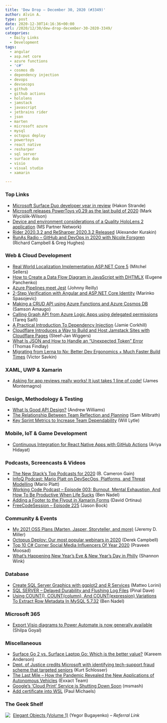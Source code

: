 ```yaml
---
title: 'Dew Drop – December 30, 2020 (#3349)'
author: Alvin A.
type: post
date: 2020-12-30T14:16:36+00:00
url: /2020/12/30/dew-drop-december-30-2020-3349/
categories:
  - Daily Links
  - Development
tags:
  - angular
  - asp.net core
  - azure functions
  - 'c#'
  - cosmos db
  - dependency injection
  - devops
  - devsecops
  - github
  - github actions
  - hololens
  - jamstack
  - javascript
  - jetbrains rider
  - json
  - marten
  - microsoft azure
  - mysql
  - octopus deploy
  - powertoys
  - react native
  - resharper
  - sql server
  - surface duo
  - visio
  - visual studio
  - xamarin

---
```

### <a name="top"></a>Top Links

  * <a href="https://devblogs.microsoft.com/surface-duo/2020-developer-year-in-review/?WT.mc_id=DOP-MVP-4025064" target="_blank" rel="noopener">Microsoft Surface Duo developer year in review</a> (Hakon Strande)
  * <a href="http://feeds.betanews.com/~r/bn/~3/u__v0DgieAc/" target="_blank" rel="noopener">Microsoft releases PowerToys v0.29 as the last build of 2020</a> (Mark Wyciślik-Wilson)
  * <a href="https://partner.microsoft.com/en-us/asset/collection/device-and-environment-considerations-of-a-quality-hololens-2-application#/?WT.mc_id=DOP-MVP-4025064" target="_blank" rel="noopener">Device and environment considerations of a Quality HoloLens 2 application</a> (MS Partner Network)
  * <a href="https://blog.jetbrains.com/dotnet/2020/12/30/rider-resharper-2020-3-2-release/" target="_blank" rel="noopener">Rider 2020.3.2 and ReSharper 2020.3.2 Released</a> (Alexander Kurakin)
  * <a href="http://feedproxy.google.com/~r/RunaAsRadioWma/~3/WC58J3fmVvk/default.aspx" target="_blank" rel="noopener">RunAs Radio &#8211; GitHub and DevOps in 2020 with Nicole Forsgren</a> (Richard Campbell & Greg Hughes)



### <a name="web"></a>Web & Cloud Development

  * <a href="https://www.mitchelsellers.com/blog/article/real-world-localization-implementation-asp-net-core-5" target="_blank" rel="noopener">Real World Localization Implementation ASP.NET Core 5</a> (Mitchel Sellers)
  * <a href="https://dhtmlx.com/blog/create-data-flow-diagram-in-javascript/" target="_blank" rel="noopener">How to Create a Data Flow Diagram in JavaScript with DHTMLX</a> (Eugene Panchenko)
  * <a href="http://blog.johnnyreilly.com/2020/12/azure-pipelines-meet-jest.html" target="_blank" rel="noopener">Azure Pipelines meet Jest</a> (Johnny Reilly)
  * <a href="https://code-maze.com/2-step-verification-with-angular-and-aspnet-identity/" target="_blank" rel="noopener">2-Step Verification with Angular and ASP.NET Core Identity</a> (Marinko Spasojevic)
  * <a href="https://auth0.com/blog/making-crud-api-with-azure-functions/" target="_blank" rel="noopener">Making a CRUD API using Azure Functions and Azure Cosmos DB</a> (Samson Amaugo)
  * <a href="https://techcommunity.microsoft.com/t5/integrations-on-azure/calling-graph-api-from-azure-logic-apps-using-delegated/ba-p/1997666?WT.mc_id=DOP-MVP-4025064" target="_blank" rel="noopener">Calling Graph API from Azure Logic Apps using delegated permissions</a> (Tareq Saifi)
  * <a href="https://smashingmagazine.com/2020/12/practical-introduction-dependency-injection/" target="_blank" rel="noopener">A Practical Introduction To Dependency Injection</a> (Jamie Corkhill)
  * <a href="https://www.infoq.com/news/2020/12/cloudflare-pages-jamstack-beta/?utm_campaign=infoq_content&utm_source=infoq&utm_medium=feed&utm_term=global" target="_blank" rel="noopener">Cloudflare Introduces a Way to Build and Host Jamstack Sites with Cloudflare Pages</a> (Steef-Jan Wiggers)
  * <a href="https://www.telerik.com/blogs/what-is-json-how-to-handle-unexpected-token-error" target="_blank" rel="noopener">What Is JSON and How to Handle an “Unexpected Token” Error</a> (Thomas Findlay)
  * <a href="https://blog.nrwl.io/migrating-from-lerna-to-nx-better-dev-ergonomics-much-faster-build-times-da76ff14ccbb?source=rss-76fc1db4149b------2" target="_blank" rel="noopener">Migrating from Lerna to Nx: Better Dev Ergonomics + Much Faster Build Times</a> (Victor Savkin)



### <a name="silverlight"></a>XAML, UWP & Xamarin

  * <a href="https://montemagno.com/asking-for-app-reviews-really-works/" target="_blank" rel="noopener">Asking for app reviews really works! It just takes 1 line of code!</a> (James Montemagno)



### <a name="design"></a>Design, Methodology & Testing

  * <a href="http://feedproxy.google.com/~r/aw/thinkprogramming/~3/dAjvoZSPasw/" target="_blank" rel="noopener">What Is Good API Design?</a> (Andrew Williams)
  * <a href="https://blog.trello.com/team-reflection-and-planning" target="_blank" rel="noopener">The Relationship Between Team Reflection and Planning</a> (Sam Milbrath)
  * <a href="https://www.infoq.com/articles/metrics-team-dependability/?utm_campaign=infoq_content&utm_source=infoq&utm_medium=feed&utm_term=global" target="_blank" rel="noopener">Key Sprint Metrics to Increase Team Dependability</a> (Will Lytle)



### <a name="mobile"></a>Mobile, IoT & Game Development

  * <a href="https://ariya.io/2020/12/continuous-integration-for-react-native-apps-with-github-actions" target="_blank" rel="noopener">Continuous Integration for React Native Apps with GitHub Actions</a> (Ariya Hidayat)



### <a name="podcasts"></a>Podcasts, Screencasts & Videos

  * <a href="https://thenewstack.io/the-new-stacks-top-podcasts-for-2020/" target="_blank" rel="noopener">The New Stack’s Top Podcasts for 2020</a> (B. Cameron Gain)
  * <a href="https://www.infoq.com/podcasts/devsecops-platforms-threat-modelling/?utm_campaign=infoq_content&utm_source=infoq&utm_medium=feed&utm_term=global" target="_blank" rel="noopener">InfoQ Podcast: Mario Platt on DevSecOps, Platforms, and Threat Modelling</a> (Mario Platt)
  * <a href="https://www.bennadel.com/blog/3953-working-code-podcast-episode-003-burnout-mental-exhaustion-and-how-to-be-productive-when-life-sucks.htm" target="_blank" rel="noopener">Working Code Podcast &#8211; Episode 003: Burnout, Mental Exhaustion, And How To Be Productive When Life Sucks</a> (Ben Nadel)
  * <a href="http://www.youtube.com/watch?v=mT1s9YCXIS0" target="_blank" rel="noopener">Adding a Footer to the Flyout in Xamarin.Forms</a> (David Ortinau)
  * <a href="http://www.youtube.com/watch?v=BNBlPu95T4o" target="_blank" rel="noopener">FreeCodeSession &#8211; Episode 225</a> (Jason Bock)



### <a name="events"></a>Community & Events

  * <a href="https://jeremydmiller.com/2020/12/29/my-2021-oss-plans-marten-jasper-storyteller-and-more/" target="_blank" rel="noopener">My 2021 OSS Plans (Marten, Jasper, Storyteller, and more)</a> (Jeremy D. Miller)
  * <a href="http://feedproxy.google.com/~r/OctopusDeploy/~3/zAMrClMKn1w/webinar-of-the-year" target="_blank" rel="noopener">Octopus Deploy: Our most popular webinars in 2020</a> (Derek Campbell)
  * <a href="https://www.c-sharpcorner.com/article/top-10-social-media-influencers-of-year-2020/" target="_blank" rel="noopener">Top 10 C# Corner Social Media Influencers Of Year 2020</a> (Praveen Moosad)
  * <a href="https://www.uwishunu.com/2020/12/new-years-eve-new-years-day-philadelphia-2021/" target="_blank" rel="noopener">What’s Happening New Year’s Eve & New Year’s Day in Philly</a> (Shannon Wink)



### <a name="sql"></a>Database

  * <a href="http://feedproxy.google.com/~r/MSSQLTips-LatestSqlServerTips/~3/AfbvijF1ePo/" target="_blank" rel="noopener">Create SQL Server Graphics with ggplot2 and R Services</a> (Matteo Lorini)
  * <a href="https://blog.sqlauthority.com/2020/12/30/sql-server-delayed-durability-and-flushing-log-files/?utm_source=rss&utm_medium=rss&utm_campaign=sql-server-delayed-durability-and-flushing-log-files" target="_blank" rel="noopener">SQL SERVER – Delayed Durability and Flushing Log Files</a> (Pinal Dave)
  * <a href="https://www.bennadel.com/blog/3951-using-count-count-column-and-count-expression-variations-to-extract-row-metadata-in-mysql-5-7-32.htm" target="_blank" rel="noopener">Using COUNT(), COUNT(column), And COUNT(expression) Variations To Extract Row Metadata In MySQL 5.7.32</a> (Ben Nadel)



### <a name="sp"></a>Microsoft 365

  * <a href="https://techcommunity.microsoft.com/t5/visio-blog/export-visio-diagrams-to-power-automate-is-now-generally/ba-p/908445?WT.mc_id=DOP-MVP-4025064" target="_blank" rel="noopener">Export Visio diagrams to Power Automate is now generally available</a> (Shilpa Goyal)



### <a name="misc"></a>Miscellaneous

  * <a href="http://feedproxy.google.com/~r/winbetadotorg/~3/h0JwBi_wqV4/surface-go-2-vs-surface-laptop-go-which-is-the-better-value" target="_blank" rel="noopener">Surface Go 2 vs. Surface Laptop Go: Which is the better value?</a> (Kareem Anderson)
  * <a href="https://www.geekwire.com/2020/dept-justice-credits-microsoft-identifying-tech-support-fraud-scheme-targeted-seniors/" target="_blank" rel="noopener">Dept. of Justice credits Microsoft with identifying tech-support fraud scheme that targeted seniors</a> (Kurt Schlosser)
  * <a href="https://blog.exxactcorp.com/how-the-pandemic-revealed-new-applications-of-autonomous-vehicles/?utm_medium=Feed&utm_source=Syndication" target="_blank" rel="noopener">The Last Mile – How the Pandemic Revealed the New Applications of Autonomous Vehicles</a> (Exxact Team)
  * <a href="http://rss.slashdot.org/~r/Slashdot/slashdot/~3/H74delq2rJ0/googles-cloud-print-service-is-shutting-down-soon" target="_blank" rel="noopener">Google&#8217;s &#8216;Cloud Print&#8217; Service is Shutting Down Soon</a> (msmash)
  * <a href="https://www.pmichaels.net/2020/12/29/add-certificate-into-wsl/?utm_source=rss&utm_medium=rss&utm_campaign=add-certificate-into-wsl" target="_blank" rel="noopener">Add certificate into WSL</a> (Paul Michaels)



### <a name="shelf"></a>The Geek Shelf

<a href="https://www.amazon.com/dp/1519166915/?tag=amavin-20" target="_blank" rel="noopener"><img decoding="async" align="left" style="margin: 0px 5px 0px 0px; border: 0px currentcolor; border-image: none; float: left; display: inline; background-image: none;" src="https://m.media-amazon.com/images/I/41IiEYviLqL._SS135_.jpg" border="0" /></a>&nbsp;<a href="https://www.amazon.com/dp/1519166915/?tag=amavin-20" target="_blank" rel="noopener">Elegant Objects (Volume 1)</a> (Yegor Bugayenko) _&#8211; Referral Link_